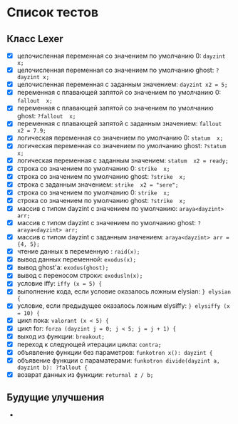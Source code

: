 # Список тестов

## Класс Lexer

- [x] целочисленная переменная со значением по умолчанию 0: `dayzint x;`
- [x] целочисленная переменная со значением по умолчанию ghost: `?dayzint x;`
- [x] целочисленная переменная с заданным значением: `dayzint x2 = 5;`
- [x] переменная с плавающей запятой со значением по умолчанию 0: `fallout  x;`
- [x] переменная с плавающей запятой со значением по умолчанию ghost: `?fallout  x;`
- [x] переменная с плавающей запятой с заданным значением: `fallout  x2 = 7.9;`
- [x] логическая переменная со значением по умолчанию 0: `statum  x;`
- [x] логическая переменная со значением по умолчанию ghost: `?statum  x;`
- [x] логическая переменная с заданным значением: `statum  x2 = ready;`
- [x] строка со значением по умолчанию 0: `strike  x;`
- [x] строка со значением по умолчанию ghost: `?strike  x;`
- [x] строка с заданным значением: `strike  x2 = "sere";`
- [x] строка со значением по умолчанию 0: `strike  x;`
- [x] строка со значением по умолчанию ghost: `?strike  x;`
- [x] массив с типом dayzint с значением по умолчанию: `araya<dayzint> arr;`
- [x] массив с типом dayzint с значением по умолчанию ghost: `?araya<dayzint> arr;`
- [x] массив с типом dayzint с заданным значением: `araya<dayzint> arr = {4, 5};`
- [x] чтение данных в переменную : `raid(x);`
- [x] вывод данных переменной: `exodus(x);`
- [x] вывод ghost'a: `exodus(ghost);`
- [x] вывод с переносом строки: `exodusln(x);`
- [x] условие iffy: `iffy (x = 5) {`
- [x] выполнение кода, если условие оказалось ложным elysian: `} elysian {`
- [x] условие, если предыдущее оказалось ложным elysiffy: `} elysiffy (x = 10) {`
- [x] цикл пока: `valorant (x < 5) {`
- [x] цикл for: `forza (dayzint j = 0; j < 5; j = j + 1) {`
- [x] выход из функции: `breakout;`
- [x] переход к следующей итерации цикла: `contra;`
- [x] объявление функции без параметров: `funkotron x(): dayzint {`
- [x] объявение функции с параматерами: `funkotron divide(dayzint a, dayzint b): ?fallout {`
- [x] возврат данных из функции: `returnal z / b;`

## Будущие улучшения

- 